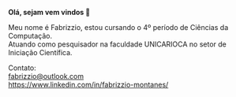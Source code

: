 <b> Olá, sejam vem vindos 👋</b>

Meu nome é Fabrizzio, estou cursando o 4º período de Ciências da Computação. <br>
Atuando como pesquisador na faculdade UNICARIOCA no setor de Iniciação Científica.

Contato: <br>
fabrizzio@outlook.com <br>
https://www.linkedin.com/in/fabrizzio-montanes/

<!--
**FabrizzioMontanes/FabrizzioMontanes** is a ✨ _special_ ✨ repository because its `README.md` (this file) appears on your GitHub profile.

Here are some ideas to get you started:

- 🔭 I’m currently working on ...
- 🌱 I’m currently learning ...
- 👯 I’m looking to collaborate on ...
- 🤔 I’m looking for help with ...
- 💬 Ask me about ...
- 📫 How to reach me: ...
- 😄 Pronouns: ...
- ⚡ Fun fact: ...
-->

